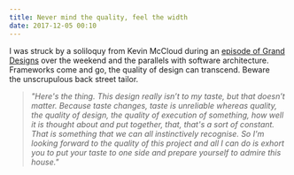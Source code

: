 ```yaml
---
title: Never mind the quality, feel the width
date: 2017-12-05 00:10
---
```

<p class="p1">I was struck by a soliloquy from Kevin McCloud during an <a href="http://www.channel4.com/programmes/grand-designs/on-demand/57386-004" target="_blank">episode of Grand Designs</a> over the weekend and the parallels with software architecture. Frameworks come and go, the quality of design can transcend. Beware the unscrupulous back street tailor.</p>

<blockquote>
<em>"Here's the thing. This design really isn’t to my taste, but that doesn’t matter. Because taste changes, taste is unreliable whereas quality, the quality of design, the quality of execution of something, how well it is thought about and put together, that, that's a sort of constant. That is something that we can all instinctively recognise. So I'm looking forward to the quality of this project and all I can do is exhort you to put your taste to one side and prepare yourself to admire this house."</em>
</blockquote>